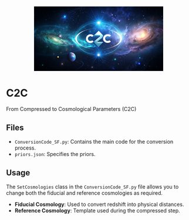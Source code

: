 <p align="center">
    <img src="https://github.com/henoriega/C2C/blob/main/logo.png" width="70%">
</p>


# C2C
From Compressed to Cosmological Parameters (C2C)


## Files
- `ConversionCode_SF.py`: Contains the main code for the conversion process.
- `priors.json`: Specifies the priors.

## Usage

The `SetCosmologies` class in the `ConversionCode_SF.py` file allows you to change both the fiducial and reference cosmologies as required.



- **Fiducial Cosmology**: Used to convert redshift into physical distances.
- **Reference Cosmology**: Template used during the compressed step.
